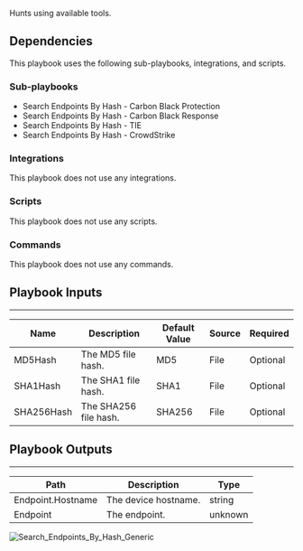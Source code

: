 Hunts using available tools.

## Dependencies
This playbook uses the following sub-playbooks, integrations, and scripts.

### Sub-playbooks
* Search Endpoints By Hash - Carbon Black Protection
* Search Endpoints By Hash - Carbon Black Response
* Search Endpoints By Hash - TIE
* Search Endpoints By Hash - CrowdStrike

### Integrations
This playbook does not use any integrations.

### Scripts
This playbook does not use any scripts.

### Commands
This playbook does not use any commands.

## Playbook Inputs
---

| **Name** | **Description** | **Default Value** | **Source** | **Required** |
| --- | --- | --- | --- | --- |
| MD5Hash | The MD5 file hash. | MD5 | File | Optional |
| SHA1Hash | The SHA1 file hash. | SHA1 | File | Optional |
| SHA256Hash | The SHA256 file hash. | SHA256 | File | Optional |

## Playbook Outputs
---

| **Path** | **Description** | **Type** |
| --- | --- | --- |
| Endpoint.Hostname | The device hostname. | string |
| Endpoint | The endpoint. | unknown |

![Search_Endpoints_By_Hash_Generic](https://github.com/demisto/content/blob/77dfca704d8ac34940713c1737f89b07a5fc2b9d/images/playbooks/Search_Endpoints_By_Hash_Generic.png)
